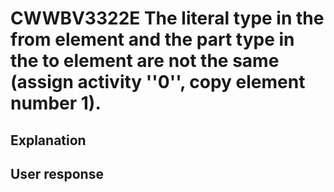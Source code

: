 # CWWBV3322E The literal type in the from element and the part type in the to element are not the same (assign activity ''0'', copy element number 1).

## Explanation

## User response